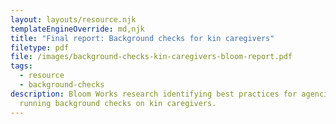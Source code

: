 ```yaml
---
layout: layouts/resource.njk
templateEngineOverride: md,njk
title: "Final report: Background checks for kin caregivers"
filetype: pdf
file: /images/background-checks-kin-caregivers-bloom-report.pdf
tags:
  - resource
  - background-checks
description: Bloom Works research identifying best practices for agencies
  running background checks on kin caregivers.
---
```


